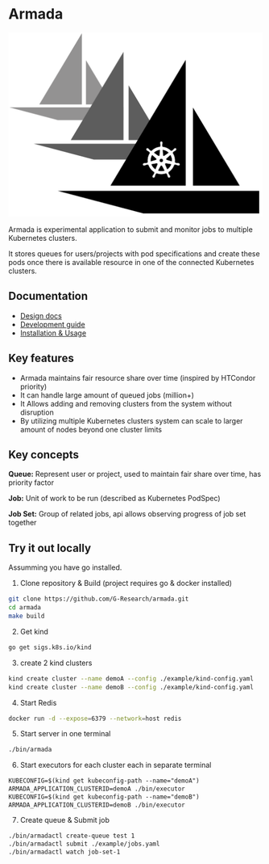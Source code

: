 # Armada

![Armada](./logo.svg)

Armada is experimental application to submit and monitor jobs to multiple Kubernetes clusters.

It stores queues for users/projects with pod specifications and create these pods once there is available resource in one of the connected Kubernetes clusters.

## Documentation

- [Design docs](./docs/design.md)
- [Development guide](./docs/developer.md)
- [Installation & Usage](./docs/usage.md)

## Key features
- Armada maintains fair resource share over time (inspired by HTCondor priority)
- It can handle large amount of queued jobs (million+)
- It Allows adding and removing clusters from the system without disruption
- By utilizing multiple Kubernetes clusters system can scale to larger amount of nodes beyond one cluster limits



## Key concepts

**Queue:** Represent user or project, used to maintain fair share over time, has priority factor

**Job:** Unit of work to be run (described as Kubernetes PodSpec)

**Job Set:** Group of related jobs, api allows observing progress of job set together


## Try it out locally

Assumming you have go installed.

1. Clone repository & Build (project requires go & docker installed)
```bash
git clone https://github.com/G-Research/armada.git
cd armada
make build
```

2. Get kind
```bash
go get sigs.k8s.io/kind
```
 
3. create 2 kind clusters
```bash
kind create cluster --name demoA --config ./example/kind-config.yaml
kind create cluster --name demoB --config ./example/kind-config.yaml 
```

4. Start Redis
```bash
docker run -d --expose=6379 --network=host redis
```

5. Start server in one terminal
```bash
./bin/armada
```

6. Start executors for each cluster each in separate terminal
```
KUBECONFIG=$(kind get kubeconfig-path --name="demoA") ARMADA_APPLICATION_CLUSTERID=demoA ./bin/executor
KUBECONFIG=$(kind get kubeconfig-path --name="demoB") ARMADA_APPLICATION_CLUSTERID=demoB ./bin/executor
```
7. Create queue & Submit job
```
./bin/armadactl create-queue test 1
./bin/armadactl submit ./example/jobs.yaml
./bin/armadactl watch job-set-1
```
